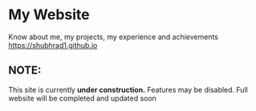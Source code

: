 # My Website
 Know about me, my projects, my experience and achievements
 https://shubhrad1.github.io

## NOTE:
 This site is currently <b>under construction.</b>
 Features may be disabled.
 Full website will be completed and updated soon

